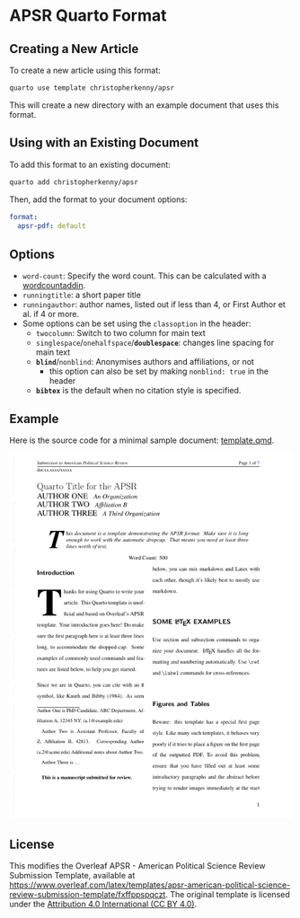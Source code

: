 # APSR Quarto Format

## Creating a New Article

To create a new article using this format:

```bash
quarto use template christopherkenny/apsr
```

This will create a new directory with an example document that uses this format.

## Using with an Existing Document

To add this format to an existing document:

```bash
quarto add christopherkenny/apsr
```

Then, add the format to your document options:

```yaml
format:
  apsr-pdf: default
```    

## Options

- `word-count`: Specify the word count. This can be calculated with a [wordcountaddin](https://github.com/benmarwick/wordcountaddin).
- `runningtitle`: a short paper title
- `runningauthor`: author names, listed out if less than 4, or First Author et al. if 4 or more.
- Some options can be set using the `classoption` in the header:
  - `twocolumn`: Switch to two column for main text
  - `singlespace`/`onehalfspace`/**`doublespace`**: 
         changes line spacing for main text
  - **`blind`**/`nonblind`: Anonymises authors 
         and affiliations, or not
    - this option can also be set by making `nonblind: true` in the header
  - **`bibtex`** is the default when no citation style is specified.



## Example

Here is the source code for a minimal sample document: [template.qmd](template.qmd).

<!-- pdftools::pdf_convert('template.pdf',pages = 1) -->
![[template.qmd](template.qmd)](template_1.png)


## License

This modifies the Overleaf APSR - American Political Science Review Submission Template, available at <https://www.overleaf.com/latex/templates/apsr-american-political-science-review-submission-template/fxffppspqczt>. The original template is licensed under the [Attribution 4.0 International (CC BY 4.0)](https://creativecommons.org/licenses/by/4.0/).

